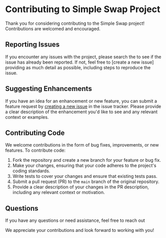 # Contributing to Simple Swap Project

Thank you for considering contributing to the Simple Swap project! Contributions are welcomed and encouraged.

## Reporting Issues

If you encounter any issues with the project, please search the  to see if the issue has already been reported. If not, feel free to [create a new issue] providing as much detail as possible, including steps to reproduce the issue.

## Suggesting Enhancements

If you have an idea for an enhancement or new feature, you can submit a feature request by [creating a new issue](link_to_new_issue) in the issue tracker. Please provide a clear description of the enhancement you'd like to see and any relevant context or examples.

## Contributing Code

We welcome contributions in the form of bug fixes, improvements, or new features. To contribute code:

1. Fork the repository and create a new branch for your feature or bug fix.
2. Make your changes, ensuring that your code adheres to the project's coding standards.
3. Write tests to cover your changes and ensure that existing tests pass.
4. Submit a pull request (PR) to the `main` branch of the original repository.
5. Provide a clear description of your changes in the PR description, including any relevant context or motivation.



## Questions

If you have any questions or need assistance, feel free to reach out 

We appreciate your contributions and look forward to working with you!

